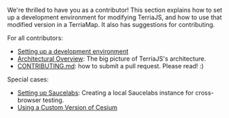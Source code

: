 We're thrilled to have you as a contributor!  This section explains how to set up a development environment for modifying TerriaJS, and how to use that modified version in a TerriaMap.  It also has suggestions for contributing.

For all contributors:

* [Setting up a development environment](development-environment.md)
* [Architectural Overview](architecture.md): The big picture of TerriaJS's architecture.
* [CONTRIBUTING.md](https://github.com/TerriaJS/rer3d-terriajs/blob/master/CONTRIBUTING.md): how to submit a pull request. Please read! :)

Special cases:

* [Setting up Saucelabs](setting-up-saucelabs.md): Creating a local Saucelabs instance for cross-browser testing.
* [Using a Custom Version of Cesium](using-a-custom-version-of-cesium.md)
